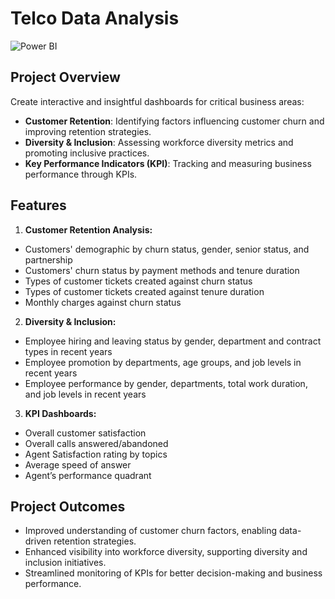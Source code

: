 # Telco Data Analysis 
![Power BI](https://img.shields.io/badge/Power_BI-F2C811?style=for-the-badge&logo=power-bi&logoColor=black)

## Project Overview
Create interactive and insightful dashboards for critical business areas:
- **Customer Retention**: Identifying factors influencing customer churn and improving retention strategies.
- **Diversity & Inclusion**: Assessing workforce diversity metrics and promoting inclusive practices.
- **Key Performance Indicators (KPI)**: Tracking and measuring business performance through KPIs.

## Features
1. **Customer Retention Analysis:**
- Customers' demographic by churn status, gender, senior status, and partnership
- Customers' churn status by payment methods and tenure duration
- Types of customer tickets created against churn status
- Types of customer tickets created against tenure duration
- Monthly charges against churn status
2. **Diversity & Inclusion:**
- Employee hiring and leaving status by gender, department and contract types in recent years
- Employee promotion by departments, age groups, and job levels in recent years
- Employee performance by gender, departments, total work duration, and job levels in recent years
3. **KPI Dashboards:**
- Overall customer satisfaction
- Overall calls answered/abandoned
- Agent Satisfaction rating by topics
- Average speed of answer
- Agent’s performance quadrant

## Project Outcomes
- Improved understanding of customer churn factors, enabling data-driven retention strategies.
- Enhanced visibility into workforce diversity, supporting diversity and inclusion initiatives.
- Streamlined monitoring of KPIs for better decision-making and business performance.
